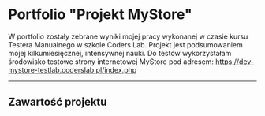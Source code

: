 # Portfolio "Projekt MyStore"
W portfolio zostały zebrane wyniki mojej pracy wykonanej w czasie kursu Testera Manualnego w szkole Coders Lab. Projekt jest podsumowaniem mojej kilkumiesięcznej, intensywnej nauki. Do testów wykorzystałam środowisko testowe strony internetowej MyStore pod adresem: https://dev-mystore-testlab.coderslab.pl/index.php 
__________________________________________________________________________________________________________________________________________________________________

## Zawartość projektu 

